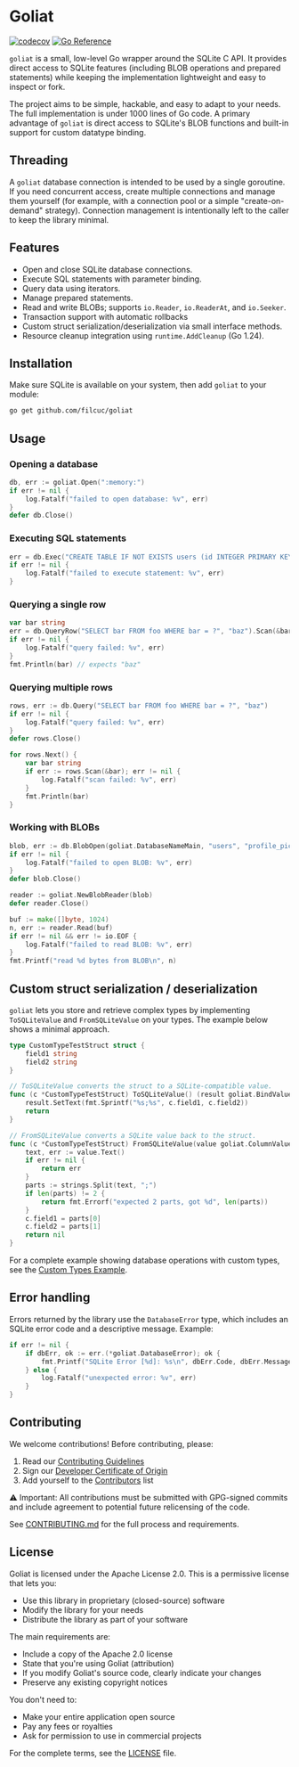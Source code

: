 # Goliat
[![codecov](https://codecov.io/gh/filcuc/goliat/graph/badge.svg?token=NRTHurmebQ)](https://codecov.io/gh/filcuc/goliat)
[![Go Reference](https://pkg.go.dev/badge/github.com/filcuc/goliat.svg)](https://pkg.go.dev/github.com/filcuc/goliat)

`goliat` is a small, low-level Go wrapper around the SQLite C API. It provides direct access to SQLite features (including BLOB operations and prepared statements) while keeping the implementation lightweight and easy to inspect or fork.

The project aims to be simple, hackable, and easy to adapt to your needs. The full implementation is under 1000 lines of Go code. A primary advantage of `goliat` is direct access to SQLite's BLOB functions and built-in support for custom datatype binding.

## Threading

A `goliat` database connection is intended to be used by a single goroutine. If you need concurrent access, create multiple connections and manage them yourself (for example, with a connection pool or a simple "create-on-demand" strategy). Connection management is intentionally left to the caller to keep the library minimal.

## Features

- Open and close SQLite database connections.
- Execute SQL statements with parameter binding.
- Query data using iterators.
- Manage prepared statements.
- Read and write BLOBs; supports `io.Reader`, `io.ReaderAt`, and `io.Seeker`.
- Transaction support with automatic rollbacks
- Custom struct serialization/deserialization via small interface methods.
- Resource cleanup integration using `runtime.AddCleanup` (Go 1.24).

## Installation

Make sure SQLite is available on your system, then add `goliat` to your module:

```bash
go get github.com/filcuc/goliat
```

## Usage

### Opening a database

```go
db, err := goliat.Open(":memory:")
if err != nil {
    log.Fatalf("failed to open database: %v", err)
}
defer db.Close()
```

### Executing SQL statements

```go
err = db.Exec("CREATE TABLE IF NOT EXISTS users (id INTEGER PRIMARY KEY, name TEXT)")
if err != nil {
    log.Fatalf("failed to execute statement: %v", err)
}
```

### Querying a single row

```go
var bar string
err = db.QueryRow("SELECT bar FROM foo WHERE bar = ?", "baz").Scan(&bar)
if err != nil {
    log.Fatalf("query failed: %v", err)
}
fmt.Println(bar) // expects "baz"
```

### Querying multiple rows

```go
rows, err := db.Query("SELECT bar FROM foo WHERE bar = ?", "baz")
if err != nil {
    log.Fatalf("query failed: %v", err)
}
defer rows.Close()

for rows.Next() {
    var bar string
    if err := rows.Scan(&bar); err != nil {
        log.Fatalf("scan failed: %v", err)
    }
    fmt.Println(bar)
}
```

### Working with BLOBs

```go
blob, err := db.BlobOpen(goliat.DatabaseNameMain, "users", "profile_picture", 1, goliat.BlobOpenFlagsReadOnly)
if err != nil {
    log.Fatalf("failed to open BLOB: %v", err)
}
defer blob.Close()

reader := goliat.NewBlobReader(blob)
defer reader.Close()

buf := make([]byte, 1024)
n, err := reader.Read(buf)
if err != nil && err != io.EOF {
    log.Fatalf("failed to read BLOB: %v", err)
}
fmt.Printf("read %d bytes from BLOB\n", n)
```

## Custom struct serialization / deserialization

`goliat` lets you store and retrieve complex types by implementing `ToSQLiteValue` and `FromSQLiteValue` on your types. The example below shows a minimal approach.

```go
type CustomTypeTestStruct struct {
    field1 string
    field2 string
}

// ToSQLiteValue converts the struct to a SQLite-compatible value.
func (c *CustomTypeTestStruct) ToSQLiteValue() (result goliat.BindValue) {
    result.SetText(fmt.Sprintf("%s;%s", c.field1, c.field2))
    return
}

// FromSQLiteValue converts a SQLite value back to the struct.
func (c *CustomTypeTestStruct) FromSQLiteValue(value goliat.ColumnValue) error {
    text, err := value.Text()
    if err != nil {
        return err
    }
    parts := strings.Split(text, ";")
    if len(parts) != 2 {
        return fmt.Errorf("expected 2 parts, got %d", len(parts))
    }
    c.field1 = parts[0]
    c.field2 = parts[1]
    return nil
}
```

For a complete example showing database operations with custom types, see the [Custom Types Example](examples/custom_types/main.go).

## Error handling

Errors returned by the library use the `DatabaseError` type, which includes an SQLite error code and a descriptive message. Example:

```go
if err != nil {
    if dbErr, ok := err.(*goliat.DatabaseError); ok {
        fmt.Printf("SQLite Error [%d]: %s\n", dbErr.Code, dbErr.Message)
    } else {
        log.Fatalf("unexpected error: %v", err)
    }
}
```

## Contributing

We welcome contributions! Before contributing, please:

1. Read our [Contributing Guidelines](CONTRIBUTING.md)
2. Sign our [Developer Certificate of Origin](DCO.md)
3. Add yourself to the [Contributors](CONTRIBUTORS.md) list

⚠️ Important: All contributions must be submitted with GPG-signed commits and include agreement to potential future relicensing of the code.

See [CONTRIBUTING.md](CONTRIBUTING.md) for the full process and requirements.

## License

Goliat is licensed under the Apache License 2.0. This is a permissive license that lets you:

- Use this library in proprietary (closed-source) software
- Modify the library for your needs
- Distribute the library as part of your software

The main requirements are:
- Include a copy of the Apache 2.0 license
- State that you're using Goliat (attribution)
- If you modify Goliat's source code, clearly indicate your changes
- Preserve any existing copyright notices

You don't need to:
- Make your entire application open source
- Pay any fees or royalties
- Ask for permission to use in commercial projects

For the complete terms, see the [LICENSE](LICENSE) file.
